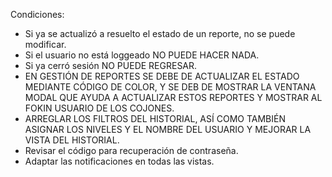 Condiciones:

- Si ya se actualizó a resuelto el estado de un reporte, no se puede modificar.
- Si el usuario no está loggeado NO PUEDE HACER NADA.
- Si ya cerró sesión NO PUEDE REGRESAR.
- EN GESTIÓN DE REPORTES SE DEBE DE ACTUALIZAR EL ESTADO MEDIANTE CÓDIGO DE COLOR, Y SE DEB DE MOSTRAR LA VENTANA MODAL QUE AYUDA A ACTUALIZAR ESTOS REPORTES Y MOSTRAR AL FOKIN USUARIO DE LOS COJONES.
- ARREGLAR LOS FILTROS DEL HISTORIAL, ASÍ COMO TAMBIÉN ASIGNAR LOS NIVELES Y EL NOMBRE DEL USUARIO Y MEJORAR LA VISTA DEL HISTORIAL.
- Revisar el código para recuperación de contraseña.
- Adaptar las notificaciones en todas las vistas.
